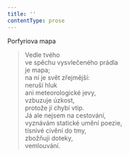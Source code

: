 ```yaml
---
title: ''
contentType: prose
---
```


Porfyriova mapa

> Vedle tvého  
> ve spěchu vysvlečeného prádla  
> je mapa;  
> na ní je svět zřejmější:  
> neruší hluk  
> ani meteorologické jevy,  
> vzbuzuje úzkost,  
> protože jí chybí vtip.  
> Já ale nejsem na cestování,  
> vyznávám statické umění poezie,  
> tísnivé civění do tmy,  
> zbožňuji doteky,  
> vemlouvání.
